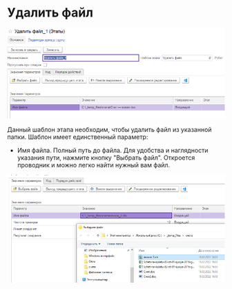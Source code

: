 # Удалить файл

![](<../../../.gitbook/assets/Удалить файл.png>)

Данный шаблон этапа необходим, чтобы удалить файл из указанной папки. Шаблон имеет единственный параметр:

* Имя файла. Полный путь до файла. Для удобства и наглядности указания пути, нажмите кнопку "Выбрать файл". Откроется проводник и можно легко найти нужный вам файл.

![](<../../../.gitbook/assets/Выбрать файл - проводник.png>)

